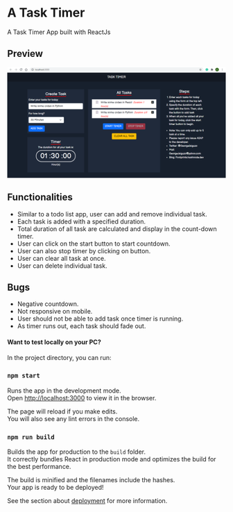 # A Task Timer 
A Task Timer App built with ReactJs

## Preview
![Screenshot](blob/task-timer.png)

## Functionalities
* Similar to a todo list app, user can add and remove individual task.
* Each task is added with a specified duration.
* Total duration of all task are calculated and display in the count-down timer.
* User can click on the start button to start countdown.
* User can also stop timer by clicking on button.
* User can clear all task at once.
* User can delete individual task.

## Bugs
* Negative countdown.
* Not responsive on mobile.
* User should not be able to add task once timer is running.
* As timer runs out, each task should fade out.

#### Want to test locally on your PC?

In the project directory, you can run:

### `npm start`

Runs the app in the development mode.\
Open [http://localhost:3000](http://localhost:3000) to view it in the browser.

The page will reload if you make edits.\
You will also see any lint errors in the console.

### `npm run build`

Builds the app for production to the `build` folder.\
It correctly bundles React in production mode and optimizes the build for the best performance.

The build is minified and the filenames include the hashes.\
Your app is ready to be deployed!

See the section about [deployment](https://facebook.github.io/create-react-app/docs/deployment) for more information.

